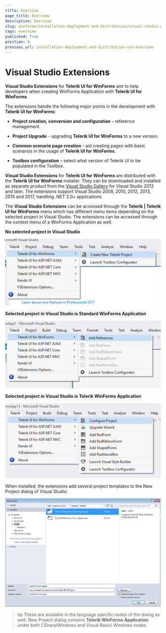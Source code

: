 ```yaml
---
title: Overview
page_title: Overview
description: Overview
slug: winforms/installation-deployment-and-distribution/visual-studio-extensions
tags: overview
published: True
position: 0
previous_url: installation-deployment-and-distribution-vsx-overview
---
```


# Visual Studio Extensions

__Visual Studio Extensions__ for __Telerik UI for WinForms__ aim to help developers when creating WinForms Application with __Telerik UI for WinForms__.

The extensions handle the following major points in the development with __Telerik UI for WinForms__:

* __Project creation, conversion and configuration__ – reference management.

* __Project Upgrade__ - upgrading __Telerik UI for WinForms__ to a new version.

* __Common scenario page creation__ - aid creating pages with basic scenarios in the usage of __Telerik UI for WinForms__.

* __Toolbox configuration__ – select what version of Telerik UI to be populated in the Toolbox.

__Visual Studio Extensions__ for __Telerik UI for WinForms__ are distributed with the __Telerik UI for WinForms__ installer. They can be downloaded and installed as separate product from the [Visual Studio Gallery](https://visualstudiogallery.msdn.microsoft.com/) for Visual Studio 2012 and later. The extensions support Visual Studio 2008, 2010, 2012, 2013, 2015 and 2017, handling .NET 2.0+ applications.

The __Visual Studio Extensions__ can be accessed through the __Telerik | Telerik UI for WinForms__ menu which has different menu items depending on the selected project in Visual Studio. The extensions can be accessed through the context menu of a WinForms Application as well.

__No selected project in Visual Studio__

![installation-deployment-and-distribution-vsx-overview 001](images/installation-deployment-and-distribution-vsx-overview001.png)

__Selected project in Visual Studio is Standard WinForms Application__

![installation-deployment-and-distribution-vsx-overview 002](images/installation-deployment-and-distribution-vsx-overview002.png)

__Selected project in Visual Studio is Telerik WinForms Application__

![installation-deployment-and-distribution-vsx-overview 003](images/installation-deployment-and-distribution-vsx-overview003.png)

When installed, the extensions add several project templates to the New Project dialog of Visual Studio:

![installation-deployment-and-distribution-vsx-overview 004](images/installation-deployment-and-distribution-vsx-overview004.png)

>tip These are available in the language specific nodes of the dialog as well. New Project dialog contains __Telerik WinForms Application__ under both CSharp\Windows and Visual Basic\ Windows nodes.

